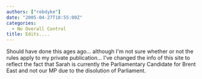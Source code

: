 ```yaml
---
authors: ["robdyke"]
date: "2005-04-27T18:55:00Z"
categories:
  - No Overall Control
title: Edits....
---
```

Should have done this ages ago... although I'm not sure whether or not the rules apply to my private publication... I've changed the info of this site to reflect the fact that Sarah is currently the Parliamentary Candidate for Brent East and not our MP due to the disolution of Parliament.
